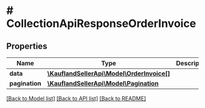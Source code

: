 # # CollectionApiResponseOrderInvoice

## Properties

Name | Type | Description | Notes
------------ | ------------- | ------------- | -------------
**data** | [**\KauflandSellerApi\Model\OrderInvoice[]**](OrderInvoice.md) |  |
**pagination** | [**\KauflandSellerApi\Model\Pagination**](Pagination.md) |  | [optional]

[[Back to Model list]](../../README.md#models) [[Back to API list]](../../README.md#endpoints) [[Back to README]](../../README.md)
